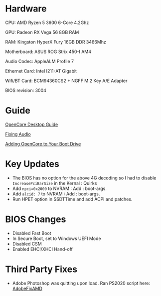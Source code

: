 # Hardware

CPU: AMD Ryzen 5 3600 6-Core 4.2Ghz

GPU: Radeon RX Vega 56 8GB RAM

RAM: Kingston HyperX Fury 16GB DDR 3466Mhz

Motherboard: ASUS ROG Strix 450-I AM4

Audio Codec: AppleALM Profile 7

Ethernet Card: Intel I211-AT Gigabit

Wifi/BT Card: BCM94360CS2 + NGFF M.2 Key A/E Adapter

BIOS revision: 3004


# Guide

[OpenCore Desktop Guide](https://dortania.github.io/OpenCore-Desktop-Guide/AMD/zen.html#ryzen-and-threadripper17h)

[Fixing Audio](https://dortania.github.io/OpenCore-Desktop-Guide/post-install/audio.html)

[Adding OpenCore to Your Boot Drive](https://dortania.github.io/oc-laptop-guide/post-installation/adding-opencore-to-the-bios.html)


# Key Updates

- The BIOS has no option for the above 4G decoding so I had to disable `IncreasePciBarSize` in the Kernal : Quirks
- Add `npci=0x2000` to NVRAM : Add : boot-args.
- Add `alcid: 7` to NVRAM : Add : boot-args.
- Run HPET option in SSDTTime and add ACPI and patches.

# BIOS Changes

- Disabled Fast Boot
- In Secure Boot, set to Windows UEFI Mode
- Disabled CSM
- Enabled EHCI/XHCI Hand-off

# Third Party Fixes

- Adobe Photoshop was quitting upon load.  Ran PS2020 script here: [AdobeFixAMD](https://gist.github.com/XLNCs/86d7a391e46f85a04d28db171656b458)
